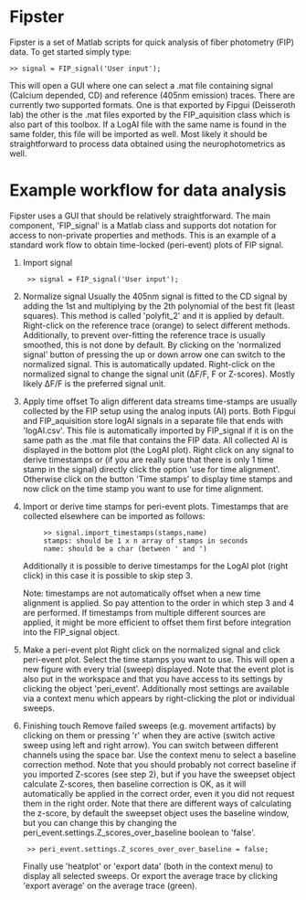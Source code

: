 # Fipster
Fipster is a set of Matlab scripts for quick analysis of fiber photometry (FIP) data. To get started simply type:

    >> signal = FIP_signal('User input');

This will open a GUI where one can select a .mat file containing signal (Calcium depended, CD) and reference (405nm emission) traces. There are currently two supported formats. One is that exported by Fipgui (Deisseroth lab) the other is the .mat files exported by the FIP_aquisition class which is also part of this toolbox. If a LogAI file with the same name is found in the same folder, this file will be imported as well. Most likely it should be straightforward to process data obtained using the neurophotometrics as well.

# Example workflow for data analysis
Fipster uses a GUI that should be relatively straightforward. The main component, 'FIP_signal' is a Matlab class and supports dot notation for access to non-private properties and methods. This is an example of a standard work flow to obtain time-locked (peri-event) plots of FIP signal.

1. Import signal

		>> signal = FIP_signal('User input');

2. Normalize signal
	Usually the 405nm signal is fitted to the CD signal by adding the 1st and multiplying by the 2th polynomial of the best fit (least squares). This method is called 'polyfit_2' and it is applied by default. Right-click on the reference trace (orange) to select different methods. Additionally, to prevent over-fitting the reference trace is usually smoothed, this is not done by default. By clicking on the 'normalized signal' button of pressing the up or down arrow one can switch to the normalized signal. This is automatically updated. Right-click on the normalized signal to change the signal unit (∆F/F, F or Z-scores). Mostly likely ∆F/F is the preferred signal unit.

3. Apply time offset
	To align different data streams time-stamps are usually collected by the FIP setup using the analog inputs (AI) ports. Both Fipgui and FIP_aquisition store logAI signals in a separate file that ends with 'logAI.csv'. This file is automatically imported by FIP_signal if it is on the same path as the .mat file that contains the FIP data. All collected AI is displayed in the bottom plot (the LogAI plot). Right click on any signal to derive timestamps or (if you are really sure that there is only 1 time stamp in the signal) directly click the option 'use for time alignment'. Otherwise click on the button 'Time stamps' to display time stamps and now click on the time stamp you want to use for time alignment.

4. Import or derive time stamps for peri-event plots.
	Timestamps that are collected elsewhere can be imported as follows:

			>> signal.import_timestamps(stamps,name) 
			stamps: should be 1 x n array of stamps in seconds
			name: should be a char (between ' and ')

	Additionally it is possible to derive timestamps for the LogAI plot (right click) in this case it is possible to skip step 3.

	Note: timestamps are not automatically offset when a new time alignment is applied. So pay attention to the order in which step 3 and 4 are performed. If timestamps from multiple different sources are applied, it might be more efficient to offset them first before integration into the FIP_signal object.

5. Make a peri-event plot
	Right click on the normalized signal and click peri-event plot. Select the time stamps you want to use. This will open a new figure with every trial (sweep) displayed. Note that the event plot is also put in the workspace and that you have access to its settings by clicking the object 'peri_event'. Additionally most settings are available via a context menu which appears by right-clicking the plot or individual sweeps.

6. Finishing touch
	Remove failed sweeps (e.g. movement artifacts) by clicking on them or pressing 'r' when they are active (switch active sweep using left and right arrow). You can switch between different channels using the space bar. Use the context menu to select a baseline correction method. Note that you should probably not correct baseline if you imported Z-scores (see step 2), but if you have the sweepset object calculate Z-scores, then baseline correction is OK, as it will automatically be applied in the correct order, even it you did not request them in the right order. Note that there are different ways of calculating the z-score, by default the sweepset object uses the baseline window, but you can change this by changing the peri_event.settings.Z_scores_over_baseline boolean to 'false'. 
		
		>> peri_event.settings.Z_scores_over_over_baseline = false;
		
	Finally use 'heatplot' or 'export data' (both in the context menu) to display all selected sweeps. Or export the average trace by clicking 'export average' on the average trace (green).

